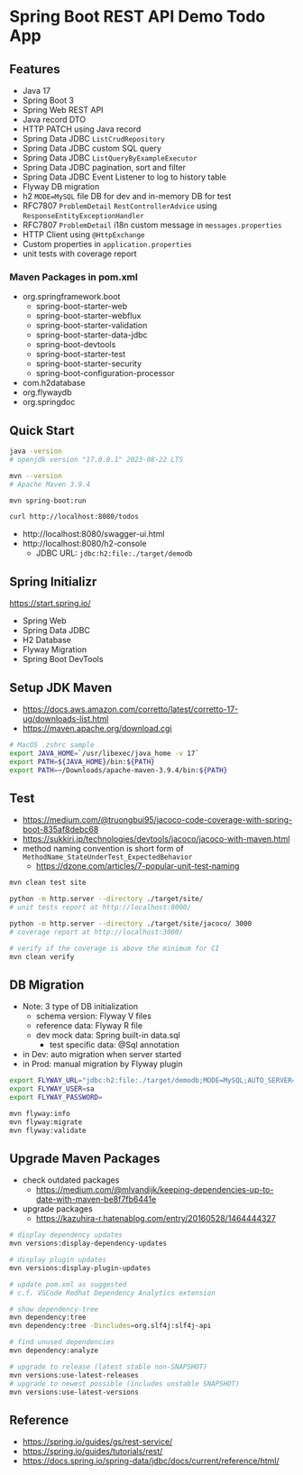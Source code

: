 # Spring Boot REST API Demo Todo App

## Features

* Java 17
* Spring Boot 3
* Spring Web REST API
* Java record DTO
* HTTP PATCH using Java record
* Spring Data JDBC `ListCrudRepository`
* Spring Data JDBC custom SQL query
* Spring Data JDBC `ListQueryByExampleExecutor`
* Spring Data JDBC pagination, sort and filter
* Spring Data JDBC Event Listener to log to history table
* Flyway DB migration
* h2 `MODE=MySQL` file DB for dev and in-memory DB for test
* RFC7807 `ProblemDetail` `RestControllerAdvice` using `ResponseEntityExceptionHandler`
* RFC7807 `ProblemDetail` i18n custom message in `messages.properties`
* HTTP Client using `@HttpExchange`
* Custom properties in `application.properties`
* unit tests with coverage report

### Maven Packages in pom.xml

* org.springframework.boot
  - spring-boot-starter-web
  - spring-boot-starter-webflux
  - spring-boot-starter-validation
  - spring-boot-starter-data-jdbc
  - spring-boot-devtools
  - spring-boot-starter-test
  - spring-boot-starter-security
  - spring-boot-configuration-processor
* com.h2database
* org.flywaydb
* org.springdoc

## Quick Start

```bash
java -version
# openjdk version "17.0.8.1" 2023-08-22 LTS

mvn --version
# Apache Maven 3.9.4

mvn spring-boot:run

curl http://localhost:8080/todos
```

* http://localhost:8080/swagger-ui.html
* http://localhost:8080/h2-console
  - JDBC URL: `jdbc:h2:file:./target/demodb`

## Spring Initializr

https://start.spring.io/

* Spring Web
* Spring Data JDBC
* H2 Database
* Flyway Migration
* Spring Boot DevTools

## Setup JDK Maven

* https://docs.aws.amazon.com/corretto/latest/corretto-17-ug/downloads-list.html
* https://maven.apache.org/download.cgi

```zsh
# MacOS .zshrc sample
export JAVA_HOME=`/usr/libexec/java_home -v 17`
export PATH=${JAVA_HOME}/bin:${PATH}
export PATH=~/Downloads/apache-maven-3.9.4/bin:${PATH}
```

## Test

* https://medium.com/@truongbui95/jacoco-code-coverage-with-spring-boot-835af8debc68
* https://sukkiri.jp/technologies/devtools/jacoco/jacoco-with-maven.html
* method naming convention is short form of `MethodName_StateUnderTest_ExpectedBehavior`
  - https://dzone.com/articles/7-popular-unit-test-naming

```bash
mvn clean test site

python -m http.server --directory ./target/site/
# unit tests report at http://localhost:8000/

python -m http.server --directory ./target/site/jacoco/ 3000
# coverage report at http://localhost:3000/

# verify if the coverage is above the minimum for CI
mvn clean verify
```

## DB Migration

* Note: 3 type of DB initialization
  - schema version: Flyway V files
  - reference data: Flyway R file
  - dev mock data: Spring built-in data.sql
    - test specific data: @Sql annotation
* in Dev: auto migration when server started
* in Prod: manual migration by Flyway plugin

```bash
export FLYWAY_URL="jdbc:h2:file:./target/demodb;MODE=MySQL;AUTO_SERVER=TRUE"
export FLYWAY_USER=sa
export FLYWAY_PASSWORD=

mvn flyway:info
mvn flyway:migrate
mvn flyway:validate
```

## Upgrade Maven Packages

* check outdated packages
  - https://medium.com/@mlvandijk/keeping-dependencies-up-to-date-with-maven-be8f7fb6441e
* upgrade packages
  - https://kazuhira-r.hatenablog.com/entry/20160528/1464444327

```bash
# display dependency updates
mvn versions:display-dependency-updates

# display plugin updates
mvn versions:display-plugin-updates

# update pom.xml as suggested
# c.f. VSCode Redhat Dependency Analytics extension

# show dependency-tree
mvn dependency:tree
mvn dependency:tree -Dincludes=org.slf4j:slf4j-api

# find unused dependencies
mvn dependency:analyze

# upgrade to release (latest stable non-SNAPSHOT)
mvn versions:use-latest-releases
# upgrade to newest possible (includes unstable SNAPSHOT)
mvn versions:use-latest-versions
```

## Reference

* https://spring.io/guides/gs/rest-service/
* https://spring.io/guides/tutorials/rest/
* https://docs.spring.io/spring-data/jdbc/docs/current/reference/html/
